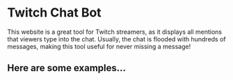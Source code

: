 # Twitch Chat Bot
This website is a great tool for Twitch streamers, as it displays all mentions that viewers type into the chat. Usually, the chat is flooded with hundreds of messages, making this tool useful for never missing a message! 

## Here are some examples...
